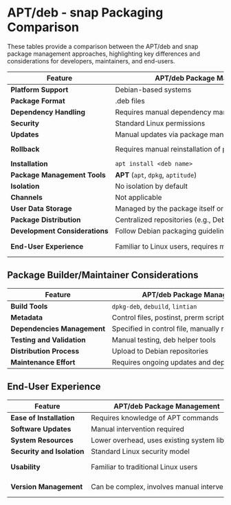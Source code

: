 # APT/deb - snap Packaging Comparison

These tables provide a comparison between the APT/deb and snap package management approaches, highlighting key differences and considerations for developers, maintainers, and end-users.

| **Feature** | **APT/deb Package Management** | **snap Package Management** |
|---|---|---|
| **Platform Support** | Debian-based systems | Cross-distribution (Ubuntu, Fedora, etc.) |
| **Package Format** | .deb files | .snap files |
| **Dependency Handling** | Requires manual dependency management | Bundles dependencies within the package |
| **Security** | Standard Linux permissions | Sandboxing, AppArmor, Seccomp |
| **Updates** | Manual updates via package managers (APT) | Automatic updates |
| **Rollback** | Requires manual reinstallation of previous versions | Built-in rollback to previous versions via `snap revert` |
| **Installation** | `apt install <deb name>` | `snap install <snap name>` |
| **Package Management Tools** | **APT** (`apt`, `dpkg`, `aptitude`) | **SNAP** (`snap`, `snapd`) |
| **Isolation** | No isolation by default | Sandboxed environment |
| **Channels** | Not applicable | Stable, candidate, beta, edge |
| **User Data Storage** | Managed by the package itself or user configurations | Separate data storage within confined space |
| **Package Distribution** | Centralized repositories (e.g., Debian archives) | Centralized via Snap Store |
| **Development Considerations** | Follow Debian packaging guidelines, ensure compatibility | Self-contained, fewer dependency issues |
| **End-User Experience** | Familiar to Linux users, requires manual handling | Simplifies installation and updates, user-friendly |

## **Package Builder/Maintainer Considerations**
  
| **Feature** | **APT/deb Package Management** | **snap Package Management** |
|---|---|---|
| **Build Tools** | `dpkg-deb`, `debuild`, `lintian` | `snapcraft` |
| **Metadata** | Control files, postinst, prerm scripts | `snapcraft.yaml`, confinement settings |
| **Dependencies Management** | Specified in control file, manually resolved | Bundled within the snap |
| **Testing and Validation** | Manual testing, deb helper tools | Snapcraft tools, automated testing |
| **Distribution Process** | Upload to Debian repositories | Upload to Snap Store |
| **Maintenance Effort** | Requires ongoing updates and dependency checks | Built-in dependency handling |

## **End-User Experience**
  
| **Feature** | **APT/deb Package Management** | **snap Package Management** |
|---|---|---|
| **Ease of Installation** | Requires knowledge of APT commands | Requires knowledge of snap commands |
| **Software Updates** | Manual intervention required | Automatic updates |
| **System Resources** | Lower overhead, uses existing system libraries | Higher overhead, bundles all dependencies |
| **Security and Isolation** | Standard Linux security model | Enhanced security with sandboxing |
| **Usability** | Familiar to traditional Linux users | More user-friendly, especially for beginners |
| **Version Management** | Can be complex, involves manual intervention | Rollback and version management integration |

